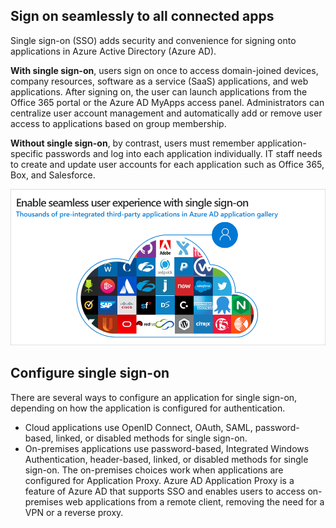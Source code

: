 ## Sign on seamlessly to all connected apps

Single sign-on (SSO) adds security and convenience for signing onto applications in Azure Active Directory (Azure AD). 

**With single sign-on**, users sign on once to access domain-joined devices, company resources, software as a service (SaaS) applications, and web applications. After signing on, the user can launch applications from the Office 365 portal or the Azure AD MyApps access panel. Administrators can centralize user account management and automatically add or remove user access to applications based on group membership.

**Without single sign-on**, by contrast, users must remember application-specific passwords and log into each application individually. IT staff needs to create and update user accounts for each application such as Office 365, Box, and Salesforce. 

![Enable a seamless user experience with single sign-on](../media/enable-sso.png)

## Configure single sign-on

There are several ways to configure an application for single sign-on, depending on how the application is configured for authentication.

- Cloud applications use OpenID Connect, OAuth, SAML, password-based, linked, or disabled methods for single sign-on.
- On-premises applications use password-based, Integrated Windows Authentication, header-based, linked, or disabled methods for single sign-on. The on-premises choices work when applications are configured for Application Proxy. Azure AD Application Proxy is a feature of Azure AD that supports SSO and enables users to access on-premises web applications from a remote client, removing the need for a VPN or a reverse proxy. 
